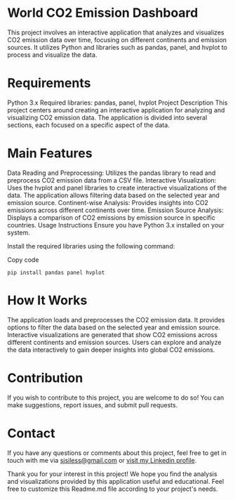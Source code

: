 # World CO2 Emission Dashboard

This project involves an interactive application that analyzes and visualizes CO2 emission data over time, focusing on different continents and emission sources. It utilizes Python and libraries such as pandas, panel, and hvplot to process and visualize the data.

# Requirements

Python 3.x
Required libraries: pandas, panel, hvplot
Project Description
This project centers around creating an interactive application for analyzing and visualizing CO2 emission data. The application is divided into several sections, each focused on a specific aspect of the data.

# Main Features

Data Reading and Preprocessing: Utilizes the pandas library to read and preprocess CO2 emission data from a CSV file.
Interactive Visualization: Uses the hvplot and panel libraries to create interactive visualizations of the data. The application allows filtering data based on the selected year and emission source.
Continent-wise Analysis: Provides insights into CO2 emissions across different continents over time.
Emission Source Analysis: Displays a comparison of CO2 emissions by emission source in specific countries.
Usage Instructions
Ensure you have Python 3.x installed on your system.

Install the required libraries using the following command:

Copy code

```
pip install pandas panel hvplot
```

# How It Works

The application loads and preprocesses the CO2 emission data.
It provides options to filter the data based on the selected year and emission source.
Interactive visualizations are generated that show CO2 emissions across different continents and emission sources.
Users can explore and analyze the data interactively to gain deeper insights into global CO2 emissions.

# Contribution

If you wish to contribute to this project, you are welcome to do so! You can make suggestions, report issues, and submit pull requests.

# Contact

If you have any questions or comments about this project, feel free to get in touch with me via <sjsiless@gmail.com> or [visit my Linkedin profile](www.linkedin.com/in/siles-julio).

Thank you for your interest in this project! We hope you find the analysis and visualizations provided by this application useful and educational. Feel free to customize this Readme.md file according to your project's needs.
